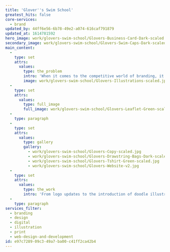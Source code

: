 ```yaml
---
title: 'Glover''s Swim School'
greatest_hits: false
core-services:
  - brand
updated_by: 44ff6e56-6b78-49e2-a074-616caf791879
updated_at: 1614781592
hero_image: work/glovers-swim-school/Glovers-Business-Card-Dark-scaled.jpg
secondary_image: work/glovers-swim-school/Glovers-Swim-Caps-Dark-scaled.jpg
main_content:
  -
    type: set
    attrs:
      values:
        type: the_problem
        intro: 'When it comes to the competitive world of branding, it’s often a case of sink or swim. For Glover’s, we set out to ensure it was the latter. The Preston-based swim school approached us to freshen-up their brand identity. '
        image: work/glovers-swim-school/Glovers-Illustrations-scaled.jpg
  -
    type: set
    attrs:
      values:
        type: full_image
        full_image: work/glovers-swim-school/Glovers-Leaflet-Green-scaled.jpg
  -
    type: paragraph
  -
    type: set
    attrs:
      values:
        type: gallery
        gallery:
          - work/glovers-swim-school/Glovers-Copy-scaled.jpg
          - work/glovers-swim-school/Glovers-Drawstring-Bags-Dark-scaled.jpg
          - work/glovers-swim-school/Glovers-Tshirt-Green-scaled.jpg
          - work/glovers-swim-school/Glovers-Website-v2.jpg
  -
    type: set
    attrs:
      values:
        type: the_work
        intro: 'From logo updates to the introduction of doodle illustrations and a light-hearted, inspirational tone of voice, we offered both print and digital solutions which provided Glover’s with the branding boost they desired. Cleaner, simpler, warmer and fresh. '
  -
    type: paragraph
services_filter:
  - branding
  - design
  - digital
  - illustration
  - print
  - web-design-and-development
id: e97c7289-09c3-49a7-ba00-c41ff2ca42b4
---
```


